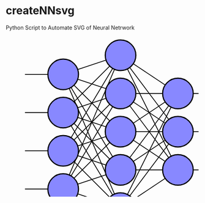 # createNNsvg
Python Script to Automate SVG of Neural Netrwork

 <svg         height="500" width="600"         xmlns="http://www.w3.org/2000/svg" version="1.1"><line         x1="50"         y1="100"         x2="150"         y2="100"         style="stroke:black;        stroke-width:2" />        <line         x1="50"         y1="200"         x2="150"         y2="200"         style="stroke:black;        stroke-width:2" />        <line         x1="50"         y1="300"         x2="150"         y2="300"         style="stroke:black;        stroke-width:2" />        <line         x1="50"         y1="400"         x2="150"         y2="400"         style="stroke:black;        stroke-width:2" />        <line             x1="150"             y1="100"             x2="300"             y2="50"             style="stroke:black;            stroke-width:2" />            <line             x1="150"             y1="100"             x2="300"             y2="150"             style="stroke:black;            stroke-width:2" />            <line             x1="150"             y1="100"             x2="300"             y2="250"             style="stroke:black;            stroke-width:2" />            <line             x1="150"             y1="100"             x2="300"             y2="350"             style="stroke:black;            stroke-width:2" />            <line             x1="150"             y1="100"             x2="300"             y2="450"             style="stroke:black;            stroke-width:2" />            <line             x1="150"             y1="200"             x2="300"             y2="50"             style="stroke:black;            stroke-width:2" />            <line             x1="150"             y1="200"             x2="300"             y2="150"             style="stroke:black;            stroke-width:2" />            <line             x1="150"             y1="200"             x2="300"             y2="250"             style="stroke:black;            stroke-width:2" />            <line             x1="150"             y1="200"             x2="300"             y2="350"             style="stroke:black;            stroke-width:2" />            <line             x1="150"             y1="200"             x2="300"             y2="450"             style="stroke:black;            stroke-width:2" />            <line             x1="150"             y1="300"             x2="300"             y2="50"             style="stroke:black;            stroke-width:2" />            <line             x1="150"             y1="300"             x2="300"             y2="150"             style="stroke:black;            stroke-width:2" />            <line             x1="150"             y1="300"             x2="300"             y2="250"             style="stroke:black;            stroke-width:2" />            <line             x1="150"             y1="300"             x2="300"             y2="350"             style="stroke:black;            stroke-width:2" />            <line             x1="150"             y1="300"             x2="300"             y2="450"             style="stroke:black;            stroke-width:2" />            <line             x1="150"             y1="400"             x2="300"             y2="50"             style="stroke:black;            stroke-width:2" />            <line             x1="150"             y1="400"             x2="300"             y2="150"             style="stroke:black;            stroke-width:2" />            <line             x1="150"             y1="400"             x2="300"             y2="250"             style="stroke:black;            stroke-width:2" />            <line             x1="150"             y1="400"             x2="300"             y2="350"             style="stroke:black;            stroke-width:2" />            <line             x1="150"             y1="400"             x2="300"             y2="450"             style="stroke:black;            stroke-width:2" />            <line             x1="300"             y1="50"             x2="450"             y2="150"             style="stroke:black;            stroke-width:2" />            <line             x1="300"             y1="50"             x2="450"             y2="250"             style="stroke:black;            stroke-width:2" />            <line             x1="300"             y1="50"             x2="450"             y2="350"             style="stroke:black;            stroke-width:2" />            <line             x1="300"             y1="150"             x2="450"             y2="150"             style="stroke:black;            stroke-width:2" />            <line             x1="300"             y1="150"             x2="450"             y2="250"             style="stroke:black;            stroke-width:2" />            <line             x1="300"             y1="150"             x2="450"             y2="350"             style="stroke:black;            stroke-width:2" />            <line             x1="300"             y1="250"             x2="450"             y2="150"             style="stroke:black;            stroke-width:2" />            <line             x1="300"             y1="250"             x2="450"             y2="250"             style="stroke:black;            stroke-width:2" />            <line             x1="300"             y1="250"             x2="450"             y2="350"             style="stroke:black;            stroke-width:2" />            <line             x1="300"             y1="350"             x2="450"             y2="150"             style="stroke:black;            stroke-width:2" />            <line             x1="300"             y1="350"             x2="450"             y2="250"             style="stroke:black;            stroke-width:2" />            <line             x1="300"             y1="350"             x2="450"             y2="350"             style="stroke:black;            stroke-width:2" />            <line             x1="300"             y1="450"             x2="450"             y2="150"             style="stroke:black;            stroke-width:2" />            <line             x1="300"             y1="450"             x2="450"             y2="250"             style="stroke:black;            stroke-width:2" />            <line             x1="300"             y1="450"             x2="450"             y2="350"             style="stroke:black;            stroke-width:2" />            <line         x1="450"         y1="150"         x2="550"         y2="150"         style="stroke:black;        stroke-width:2" />        <line         x1="450"         y1="250"         x2="550"         y2="250"         style="stroke:black;        stroke-width:2" />        <line         x1="450"         y1="350"         x2="550"         y2="350"         style="stroke:black;        stroke-width:2" />        <circle cx='150' cy='100' r='40' stroke='black'         stroke-width='3'         fill='#88f' /><circle cx='150' cy='200' r='40' stroke='black'         stroke-width='3'         fill='#88f' /><circle cx='150' cy='300' r='40' stroke='black'         stroke-width='3'         fill='#88f' /><circle cx='150' cy='400' r='40' stroke='black'         stroke-width='3'         fill='#88f' /><circle cx='300' cy='50' r='40' stroke='black'         stroke-width='3'         fill='#88f' /><circle cx='300' cy='150' r='40' stroke='black'         stroke-width='3'         fill='#88f' /><circle cx='300' cy='250' r='40' stroke='black'         stroke-width='3'         fill='#88f' /><circle cx='300' cy='350' r='40' stroke='black'         stroke-width='3'         fill='#88f' /><circle cx='300' cy='450' r='40' stroke='black'         stroke-width='3'         fill='#88f' /><circle cx='450' cy='150' r='40' stroke='black'         stroke-width='3'         fill='#88f' /><circle cx='450' cy='250' r='40' stroke='black'         stroke-width='3'         fill='#88f' /><circle cx='450' cy='350' r='40' stroke='black'         stroke-width='3'         fill='#88f' /></svg>
